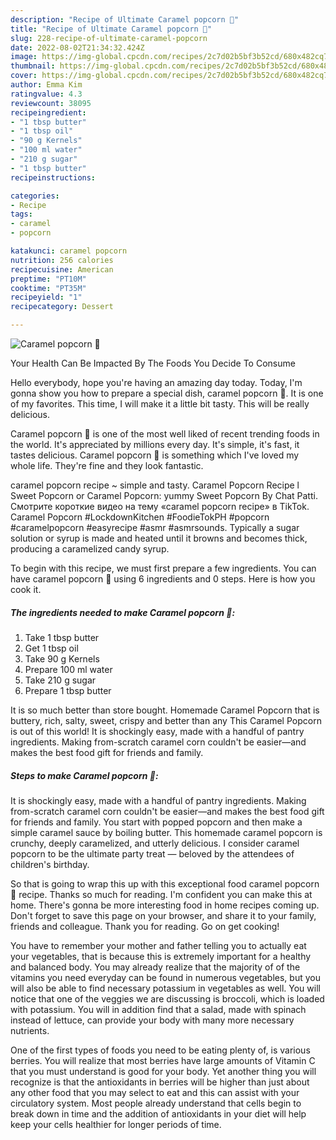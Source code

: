 ```yaml
---
description: "Recipe of Ultimate Caramel popcorn 🍿"
title: "Recipe of Ultimate Caramel popcorn 🍿"
slug: 228-recipe-of-ultimate-caramel-popcorn
date: 2022-08-02T21:34:32.424Z
image: https://img-global.cpcdn.com/recipes/2c7d02b5bf3b52cd/680x482cq70/caramel-popcorn-recipe-main-photo.jpg
thumbnail: https://img-global.cpcdn.com/recipes/2c7d02b5bf3b52cd/680x482cq70/caramel-popcorn-recipe-main-photo.jpg
cover: https://img-global.cpcdn.com/recipes/2c7d02b5bf3b52cd/680x482cq70/caramel-popcorn-recipe-main-photo.jpg
author: Emma Kim
ratingvalue: 4.3
reviewcount: 38095
recipeingredient:
- "1 tbsp butter"
- "1 tbsp oil"
- "90 g Kernels"
- "100 ml water"
- "210 g sugar"
- "1 tbsp butter"
recipeinstructions:

categories:
- Recipe
tags:
- caramel
- popcorn

katakunci: caramel popcorn 
nutrition: 256 calories
recipecuisine: American
preptime: "PT10M"
cooktime: "PT35M"
recipeyield: "1"
recipecategory: Dessert

---
```



![Caramel popcorn 🍿](https://img-global.cpcdn.com/recipes/2c7d02b5bf3b52cd/680x482cq70/caramel-popcorn-recipe-main-photo.jpg)

Your Health Can Be Impacted By The Foods You Decide To Consume

Hello everybody, hope you're having an amazing day today. Today, I'm gonna show you how to prepare a special dish, caramel popcorn 🍿. It is one of my favorites. This time, I will make it a little bit tasty. This will be really delicious.

Caramel popcorn 🍿 is one of the most well liked of recent trending foods in the world. It's appreciated by millions every day. It's simple, it's fast, it tastes delicious. Caramel popcorn 🍿 is something which I've loved my whole life. They're fine and they look fantastic.

caramel popcorn recipe ~ simple and tasty. Caramel Popcorn Recipe l Sweet Popcorn or Caramel Popcorn: yummy Sweet Popcorn By Chat Patti. Смотрите короткие видео на тему «caramel popcorn recipe» в TikTok. Caramel Popcorn #LockdownKitchen #FoodieTokPH #popcorn #caramelpopcorn #easyrecipe #asmr #asmrsounds. Typically a sugar solution or syrup is made and heated until it browns and becomes thick, producing a caramelized candy syrup.


To begin with this recipe, we must first prepare a few ingredients. You can have caramel popcorn 🍿 using 6 ingredients and 0 steps. Here is how you cook it.

<!--inarticleads1-->

##### The ingredients needed to make Caramel popcorn 🍿:

1. Take 1 tbsp butter
1. Get 1 tbsp oil
1. Take 90 g Kernels
1. Prepare 100 ml water
1. Take 210 g sugar
1. Prepare 1 tbsp butter


It is so much better than store bought. Homemade Caramel Popcorn that is buttery, rich, salty, sweet, crispy and better than any This Caramel Popcorn is out of this world! It is shockingly easy, made with a handful of pantry ingredients. Making from-scratch caramel corn couldn&#39;t be easier—and makes the best food gift for friends and family. 

<!--inarticleads2-->

##### Steps to make Caramel popcorn 🍿:



It is shockingly easy, made with a handful of pantry ingredients. Making from-scratch caramel corn couldn&#39;t be easier—and makes the best food gift for friends and family. You start with popped popcorn and then make a simple caramel sauce by boiling butter. This homemade caramel popcorn is crunchy, deeply caramelized, and utterly delicious. I consider caramel popcorn to be the ultimate party treat — beloved by the attendees of children&#39;s birthday. 

So that is going to wrap this up with this exceptional food caramel popcorn 🍿 recipe. Thanks so much for reading. I'm confident you can make this at home. There's gonna be more interesting food in home recipes coming up. Don't forget to save this page on your browser, and share it to your family, friends and colleague. Thank you for reading. Go on get cooking!

You have to remember your mother and father telling you to actually eat your vegetables, that is because this is extremely important for a healthy and balanced body. You may already realize that the majority of of the vitamins you need everyday can be found in numerous vegetables, but you will also be able to find necessary potassium in vegetables as well. You will notice that one of the veggies we are discussing is broccoli, which is loaded with potassium. You will in addition find that a salad, made with spinach instead of lettuce, can provide your body with many more necessary nutrients.

One of the first types of foods you need to be eating plenty of, is various berries. You will realize that most berries have large amounts of Vitamin C that you must understand is good for your body. Yet another thing you will recognize is that the antioxidants in berries will be higher than just about any other food that you may select to eat and this can assist with your circulatory system. Most people already understand that cells begin to break down in time and the addition of antioxidants in your diet will help keep your cells healthier for longer periods of time.
